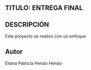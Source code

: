 ## TITULO: ENTREGA FINAL

## DESCRIPCIÓN
Este proyecto se realizo con un enfoque

## Autor
Eliana Patricia Henao Henao
